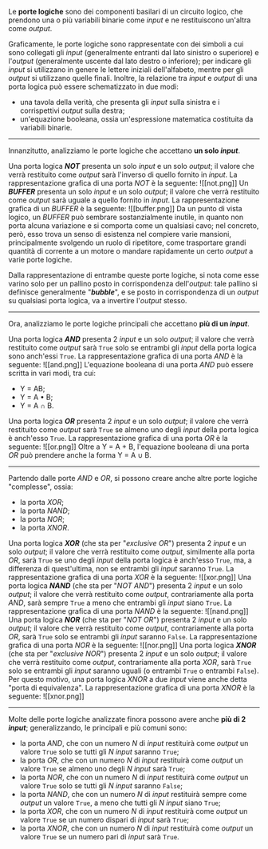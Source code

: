 Le **porte logiche** sono dei componenti basilari di un circuito logico, che prendono una o più variabili binarie come *input* e ne restituiscono un'altra come *output*.

Graficamente, le porte logiche sono rappresentate con dei simboli a cui sono collegati gli *input* (generalmente entranti dal lato sinistro o superiore) e l'*output* (generalmente uscente dal lato destro o inferiore); per indicare gli *input* si utilizzano in genere le lettere iniziali dell'alfabeto, mentre per gli *output* si utilizzano quelle finali. Inoltre, la relazione tra *input* e *output* di una porta logica può essere schematizzato in due modi:
- una tavola della verità, che presenta gli *input* sulla sinistra e i corrispettivi *output* sulla destra;
- un'equazione booleana, ossia un'espressione matematica costituita da variabili binarie.
___
Innanzitutto, analizziamo le porte logiche che accettano **un solo *input***.

Una porta logica ***NOT*** presenta un solo *input* e un solo *output*; il valore che verrà restituito come *output* sarà l'inverso di quello fornito in *input*. La rappresentazione grafica di una porta *NOT* è la seguente:
![[not.png]]
Un ***BUFFER*** presenta un solo *input* e un solo *output*; il valore che verrà restituito come *output* sarà uguale a quello fornito in *input*. La rappresentazione grafica di un *BUFFER* è la seguente:
![[buffer.png]]
Da un punto di vista logico, un *BUFFER* può sembrare sostanzialmente inutile, in quanto non porta alcuna variazione e si comporta come un qualsiasi cavo; nel concreto, però, esso trova un senso di esistenza nel compiere varie mansioni, principalmente svolgendo un ruolo di ripetitore, come trasportare grandi quantità di corrente a un motore o mandare rapidamente un certo *output* a varie porte logiche.

Dalla rappresentazione di entrambe queste porte logiche, si nota come esse varino solo per un pallino posto in corrispondenza dell'*output*: tale pallino si definisce generalmente "***bubble***", e se posto in corrispondenza di un *output* su qualsiasi porta logica, va a invertire l'*output* stesso.
___
Ora, analizziamo le porte logiche principali che accettano **più di un *input***.

Una porta logica ***AND*** presenta 2 *input* e un solo *output*; il valore che verrà restituito come *output* sarà `True` solo se entrambi gli *input* della porta logica sono anch'essi `True`. La rappresentazione grafica di una porta *AND* è la seguente:
![[and.png]]
L'equazione booleana di una porta *AND* può essere scritta in vari modi, tra cui:
- Y = AB;
- Y = A • B;
- Y = A ∩ B.

Una porta logica ***OR*** presenta 2 *input* e un solo *output*; il valore che verrà restituito come *output* sarà `True` se almeno uno degli *input* della porta logica è anch'esso `True`. La rappresentazione grafica di una porta *OR* è la seguente:
![[or.png]]
Oltre a Y = A + B, l'equazione booleana di una porta *OR* può prendere anche la forma Y = A ∪ B.
___
Partendo dalle porte *AND* e *OR*, si possono creare anche altre porte logiche "complesse", ossia:
- la porta *XOR*;
- la porta *NAND*;
- la porta *NOR*;
- la porta *XNOR*.

Una porta logica ***XOR*** (che sta per "*exclusive OR*") presenta 2 *input* e un solo *output*; il valore che verrà restituito come *output*, similmente alla porta *OR*, sarà `True` se uno degli *input* della porta logica è anch'esso `True`, ma, a differenza di quest'ultima, non se entrambi gli *input* saranno `True`. La rappresentazione grafica di una porta *XOR* è la seguente:
![[xor.png]]
Una porta logica ***NAND*** (che sta per "*NOT AND*") presenta 2 *input* e un solo *output*; il valore che verrà restituito come *output*, contrariamente alla porta *AND*, sarà sempre `True` a meno che entrambi gli *input* siano `True`. La rappresentazione grafica di una porta *NAND* è la seguente:
![[nand.png]]
Una porta logica ***NOR*** (che sta per "*NOT OR*") presenta 2 *input* e un solo *output*; il valore che verrà restituito come *output*, contrariamente alla porta *OR*, sarà `True` solo se entrambi gli *input* saranno `False`. La rappresentazione grafica di una porta *NOR* è la seguente:
![[nor.png]]
Una porta logica ***XNOR*** (che sta per "*exclusive NOR*") presenta 2 *input* e un solo *output*; il valore che verrà restituito come *output*, contrariamente alla porta *XOR*, sarà `True` solo se entrambi gli *input* saranno uguali (o entrambi `True` o entrambi `False`). Per questo motivo, una porta logica *XNOR* a due *input* viene anche detta "porta di equivalenza". La rappresentazione grafica di una porta *XNOR* è la seguente:
![[xnor.png]]
___
Molte delle porte logiche analizzate finora possono avere anche **più di 2 *input***; generalizzando, le principali e più comuni sono:
- la porta *AND*, che con un numero *N* di *input* restituirà come *output* un valore `True` solo se tutti gli *N* *input* saranno `True`;
- la porta *OR*, che con un numero *N* di *input* restituirà come *output* un valore `True` se almeno uno degli *N* *input* sarà `True`;
- la porta *NOR*, che con un numero *N* di *input* restituirà come *output* un valore `True` solo se tutti gli *N* *input* saranno `False`;
- la porta *NAND*, che con un numero *N* di *input* restituirà sempre come *output* un valore `True`, a meno che tutti gli *N* *input* siano `True`;
- la porta *XOR*, che con un numero *N* di *input* restituirà come *output* un valore `True` se un numero dispari di *input* sarà `True`;
- la porta *XNOR*, che con un numero *N* di *input* restituirà come *output* un valore `True` se un numero pari di *input* sarà `True`.
